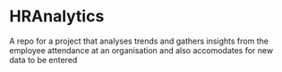 # HRAnalytics
A repo for a project that analyses trends and gathers insights from the employee attendance at an organisation and also accomodates for new data to be entered
